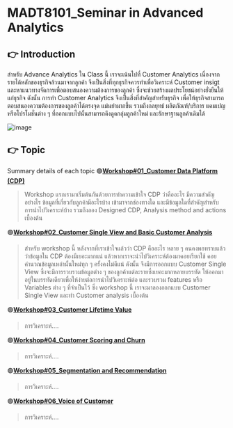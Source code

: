 # MADT8101_Seminar in Advanced Analytics

## :point_right: Introduction
สำหรับ Advance Analytics ใน Class นี้ เราจะเน้นไปที่ Customer Analytics เนื่องจากรายได้หลักของธุรกิจล้วนมาจากลูกค้า จึงเป็นสิ่งที่ทุกธุรกิจควรทำเพื่อวิเคราะห์ Customer insigt และหาแนวทางจัดการเพื่อตอบสนองความต้องการของลูกค้า ซึ่งจะช่วยสร้างผลประโยชน์อย่างยั่งยืนให้แก่ธุรกิจ ดังนั้น การทำ Customer Analytics จึงเป็นสิ่งที่สำคัญสำหรับธุรกิจ เพื่อให้ธุรกิจสามารถตอบสนองความต้องการของลูกค้าได้ตรงจุด แม่นยำมากขึ้น รวมถึงกลยุทธ์ ผลิตภัณฑ์/บริการ แคมเปญหรือโปรโมชั่นต่าง ๆ ที่ออกแบบไปนั้นสามารถดึงดูดกลุ่มลูกค้าใหม่ และรักษาฐานลูกค้าเดิมได้

![image](https://github.com/Learntogether/MADT8101_Seminar-in-Advanced-Analytics/assets/136689632/d811e1fa-38c6-40cc-a1ae-f18a37e3416d)


## :point_right: Topic
Summary details of each topic
:green_circle:**[Workshop#01_Customer Data Platform (CDP)](https://github.com/Learntogether/MADT8101_Seminar-in-Advanced-Analytics/tree/main/Workshop%2301_Customer%20Data%20Platform%20(CDP))**
  > Workshop แรกเรามาเริ่มต้นกันด้วยการทำความเข้าใจ CDP ว่าคืออะไร มีความสำคัญอย่างไร ข้อมูลที่เกี่ยวกับลูกค้ามีอะไรบ้าง เข้ามาจากช่องทางใด และมีข้อมูลใดที่สำคัญสำหรับการนำไปวิเคราะห์บ้าง รวมถึงลอง Designed CDP, Analysis method and actions เบื้องต้น

:green_circle:**[Workshop#02_Customer Single View and Basic Customer Analysis](https://github.com/Learntogether/MADT8101_Seminar-in-Advanced-Analytics/tree/main/Workshop%2302_Customer%20Single%20View%20and%20Basic%20Customer%20Analysis)**
  > สำหรับ workshop นี้ หลังจากที่เราเข้าใจแล้วว่า CDP คืออะไร หลาย ๆ คนคงพอทราบแล้วว่าข้อมูลใน CDP ต้องมีเยอะมากแน่ แล้วหากเราจะนำไปวิเคราะห์ต้องมาคอยเรียกใช้ คอยคำนวณข้อมูลเหล่านั้นใหม่ทุก ๆ ครั้งคงไม่ดีแน่ ดังนั้น จึงมีการออกแบบ Customer Single View ซึ่งจะมีการรวบรวมข้อมูลต่าง ๆ ของลูกค้าแต่ละรายซึ่งเยอะมากหลายบรรทัด ให้ออกมาอยู่ในบรรทัดเดียวเพื่อให้ง่ายต่อการนำไปวิเคราะห์ต่อ และรวบรวม features หรือ Variables ต่าง ๆ ที่จำเป็นไว้ ซึ่ง workshop นี้ เราจะมาลองออกแบบ Customer Single View และทำ Customer analysis เบื้องต้น

:green_circle:**[Workshop#03_Customer Lifetime Value](https://github.com/Learntogether/MADT8101_Seminar-in-Advanced-Analytics/tree/main/Workshop%2303_Customer%20Lifetime%20Value)**
  > การวิเคราะห์....

:green_circle:**[Workshop#04_Customer Scoring and Churn](https://github.com/Learntogether/MADT8101_Seminar-in-Advanced-Analytics/tree/main/Workshop%2304_Customer%20Scoring%20and%20Churn)**
  > การวิเคราะห์....

:green_circle:**[Workshop#05_Segmentation and Recommendation](https://github.com/Learntogether/MADT8101_Seminar-in-Advanced-Analytics/tree/main/Workshop%2305_Segmentation%20and%20Recommendation)**
  > การวิเคราะห์....

:green_circle:**[Workshop#06_Voice of Customer](https://github.com/Learntogether/MADT8101_Seminar-in-Advanced-Analytics/tree/main/Workshop%2306_Voice%20of%20Customer)**
  > การวิเคราะห์....

